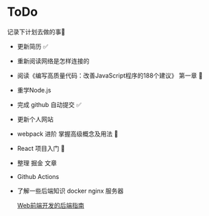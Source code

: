# ToDo 

记录下计划去做的事📝

- 更新简历 ✅
- 重新阅读网络是怎样连接的
- 阅读《编写高质量代码：改善JavaScript程序的188个建议》  第一章 🚧
- 重学Node.js
- 完成 github 自动提交 ✅
- 更新个人网站 

- webpack 进阶 掌握高级概念及用法 🚧

- React 项目入门 🚧

- 整理 掘金 文章

- Github Actions

- 了解一些后端知识 docker nginx 服务器

  [Web前端开发的后端指南](https://juejin.im/post/5cc02aacf265da039e1ff3fa)
